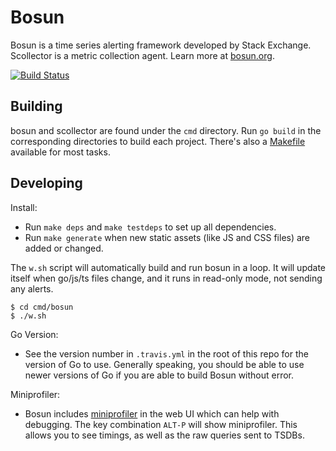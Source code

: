 # Bosun

Bosun is a time series alerting framework developed by Stack Exchange. Scollector is a metric collection agent. Learn more at [bosun.org](http://bosun.org).

[![Build Status](https://travis-ci.org/bosun-monitor/bosun.svg?branch=master)](https://travis-ci.org/bosun-monitor/bosun/branches)

## Building

bosun and scollector are found under the `cmd` directory. Run `go build` in the corresponding directories to build each project.
There's also a [Makefile] available for most tasks. 

## Developing

Install:

* Run `make deps` and `make testdeps` to set up all dependencies. 
* Run `make generate` when new static assets (like JS and CSS files) are added or changed.

The `w.sh` script will automatically build and run bosun in a loop.
It will update itself when go/js/ts files change, and it runs in read-only mode, not sending any alerts.

```
$ cd cmd/bosun
$ ./w.sh
```

Go Version:
  * See the version number in `.travis.yml` in the root of this repo for the version of Go to use. 
  Generally speaking, you should be able to use newer versions of Go if you are able to build Bosun without error.
  
Miniprofiler:
 * Bosun includes [miniprofiler] in the web UI which can help with debugging. 
 The key combination `ALT-P` will show miniprofiler. This allows you to see timings, as well as the raw queries sent to TSDBs.

[Makefile]: https://github.com/bosun-monitor/bosun/blob/master/Makefile
[miniprofiler]: https://github.com/MiniProfiler/go
